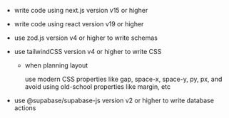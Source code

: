 - write code using next.js version v15 or higher

- write code using react version v19 or higher

- use zod.js version v4 or higher to write schemas

- use tailwindCSS version v4 or higher to write CSS
  - when planning layout

    use modern CSS properties like gap, space-x, space-y, py, px, and avoid using old-school properties like margin, etc

- use @supabase/supabase-js version v2 or higher to write database actions
